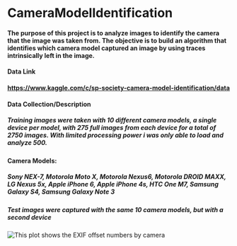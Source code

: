 # CameraModelIdentification
#### The purpose of this project is to analyze images to identify the camera that the image was taken from. The objective is to build an algorithm that identifies which camera model captured an image by using traces intrinsically left in the image.
#### Data Link 
#### https://www.kaggle.com/c/sp-society-camera-model-identification/data
#### Data Collection/Description
##### Training images were taken with 10 different camera models, a single device per model, with 275 full images from each device for a total of 2750 images. With limited processing power i was only able to load and analyze 500. 
#### Camera Models: 
##### Sony NEX-7, Motorola Moto X, Motorola Nexus6, Motorola DROID MAXX, LG Nexus 5x, Apple iPhone 6, Apple iPhone 4s, HTC One M7, Samsung Galaxy S4, Samsung Galaxy Note 3
##### Test images were captured with the same 10 camera models, but with a second device 

<img src="exif_plot_1.jpg" alt = "This plot shows the EXIF offset numbers by camera" title="EXIF Offset Images By Camera Model" />
